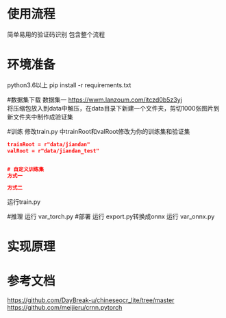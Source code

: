 

# 使用流程
简单易用的验证码识别
包含整个流程



# 环境准备
python3.6以上
pip install -r requirements.txt




#数据集下载
数据集一 https://wwm.lanzoum.com/itczd0b5z3yj  
将压缩包放入到data中解压，在data目录下新建一个文件夹，剪切1000张图片到新文件夹中制作成验证集



#训练
修改train.py 中trainRoot和valRoot修改为你的训练集和验证集
```json
trainRoot = r"data/jiandan"  
valRoot = r"data/jiandan_test"  


# 自定义训练集
方式一

方式二


```
运行train.py

#推理
运行 var_torch.py
#部署
运行 export.py转换成onnx
运行 var_onnx.py

# 实现原理


# 参考文档
https://github.com/DayBreak-u/chineseocr_lite/tree/master
https://github.com/meijieru/crnn.pytorch